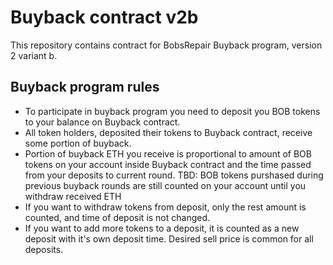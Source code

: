 # Buyback contract v2b

This repository contains contract for BobsRepair Buyback program, version 2 variant b.

## Buyback program rules
* To participate in buyback program you need to deposit you BOB tokens to your balance on Buyback contract. 
* All token holders, deposited their tokens to Buyback contract, receive some portion of buyback.
* Portion of buyback ETH you receive is proportional to amount of BOB tokens on your account inside Buyback contract and the time passed from your deposits to current round. TBD: BOB tokens purshased during previous buyback rounds are still counted on your account until you withdraw received ETH
* If you want to withdraw tokens from deposit, only the rest amount is counted, and time of deposit is not changed.
* If you want to add more tokens to a deposit, it is counted as a new deposit with it's own deposit time. Desired sell price is common for all deposits.